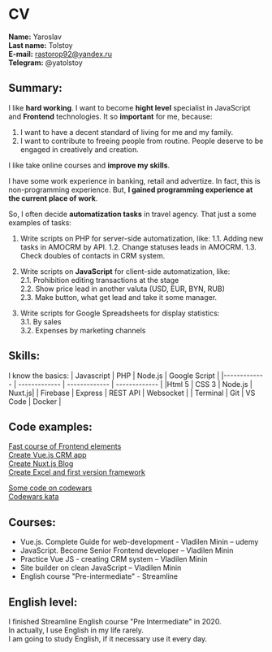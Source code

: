 # CV
**Name:** Yaroslav  
**Last name:** Tolstoy  
**E-mail:** rastorop92@yandex.ru  
**Telegram:** @yatolstoy  

## Summary:
I like **hard working**. I want to become **hight level** specialist in JavaScript and **Frontend** technologies.
It so **important** for me, because:
1. I want to have a decent standard of living for me and my family.
2. I want to contribute to freeing people from routine. People deserve to be engaged in creatively and creation.

I like take online courses and **improve my skills**.

I have some work experience in banking, retail and advertize. In fact, this is non-programming experience.
But, **I gained programming experience at the current place of work**.

So, I often decide **automatization tasks** in travel agency. That just a some examples of tasks:  
1. Write scripts on PHP for server-side automatization, like:
1.1. Adding new tasks in AMOCRM by API.
1.2. Change statuses leads in AMOCRM.
1.3. Check doubles of contacts in CRM system.

2. Write scripts on **JavaScript** for client-side automatization, like:  
2.1. Prohibition editing transactions at the stage  
2.2. Show price lead in another valuta (USD, EUR, BYN, RUB)  
2.3. Make button, what get lead and take it some manager.  

3. Write scripts for Google Spreadsheets for display statistics:  
3.1. By sales  
3.2. Expenses by marketing channels  

## Skills:
I know the basics:
| Javascript | PHP | Node.js | Google Script |
|------------- | ------------- |  ------------- |  ------------- |
|Html 5 | CSS 3 | Node.js | Nuxt.js|
| Firebase | Express | REST API | Websocket |
| Terminal | Git | VS Code | Docker |

## Code examples:
[Fast course of Frontend elements](https://github.com/yatolstoy/vm-bot-course)  
[Create Vue.js CRM app](https://github.com/yatolstoy/vm-crmApp)  
[Create Nuxt.js Blog](https://github.com/yatolstoy/vm-blog)  
[Create Excel and first version framework](https://github.com/yatolstoy/excel)  

[Some code on codewars](https://www.codewars.com/kata/546f922b54af40e1e90001da)  
[Codewars kata](https://www.codewars.com/kata/reviews/55f8abdcb692958d4800000f/groups/60aea914fcb6fc00019f430d)  

## Courses:
* Vue.js. Complete Guide for web-development - Vladilen Minin – udemy
* JavaScript. Become Senior Frontend developer – Vladilen Minin
* Practice Vue JS - creating CRM system – Vladilen Minin
* Site builder on clean JavaScript – Vladilen Minin
* English course "Pre-intermediate" - Streamline

## English level:
I finished Streamline English course "Pre Intermediate" in 2020.  
In actually, I use English in my life rarely.  
I am going to study English, if it necessary use it every day.
